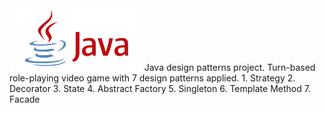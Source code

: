 <img src="https://github.com/jorgecasase/github-repos-img/blob/main/img/java.png" alt="java" height="100"/>
Java design patterns project. Turn-based role-playing video game with 7 design patterns applied.
1. Strategy
2. Decorator
3. State
4. Abstract Factory
5. Singleton
6. Template Method
7. Facade
